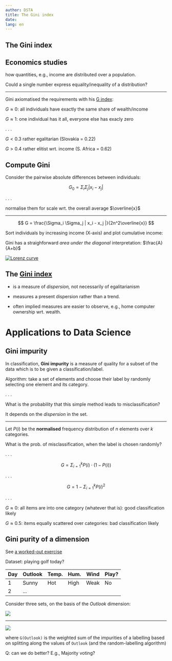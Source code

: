 ```yaml
---
author: DSTA
title: The Gini index
date: 
lang: en
---
```


## The Gini index

## Economics studies

how quantities, e.g., income are distributed over a population.  

Could a single number express equality/inequality of a distribution?

-----

Gini axiomatised the requirements with his [G index](https://data.oecd.org/inequality/income-inequality.htm):

$G \approx 0$: all individuals have exactly the same share of wealth/income

$G \approx 1$: one individual has it all, everyone else has exacly zero

. . .

$G < 0.3$ rather egalitarian (Slovakia = 0.22)

$G > 0.4$ rather elitist wrt. income (S. Africa = 0.62)

## Compute Gini

Consider the pairwise absolute differences between individuals:

$$
G_0 = \Sigma_i \Sigma_j | x_i - x_j |
$$

. . .

normalise them for scale wrt. the overall average $\overline{x}$

-----

$$
G = \frac{\Sigma_i \Sigma_j | x_i - x_j |}{2n^2\overline{x}}
$$

Sort individuals by increasing income (X-axis) and plot cumulative income:

Gini has a straighforward *area under the diagonal* interpretation: $\frac{A}{A+b}$

[![Lorenz curve](./imgs/lorenz-curve.png)](https://www.dyingeconomy.com/gini-coefficient.html)

## The [Gini index](https://en.wikipedia.org/wiki/Gini_coefficient) 

- is a measure of *dispersion,* not necessarily of egalitarianism

- measures a present dispersion rather than a trend.

- often implied measures are easier to observe, e.g., home computer ownership wrt. wealth.

# Applications to Data Science

## Gini impurity

In classification, __Gini impurity__ is a measure of quality for a subset of the data which is to be given a classification/label.

Algorithm: take a set of elements and choose their label by randomly selecting one element and its category.

. . .

What is the probability that this simple method leads to misclassification?

It depends on the *dispersion* in the set.

-----

Let $P(i)$ be the __normalised__ frequency distribution of *n* elements over *k* categories.

What is the prob. of misclassification, when the label is chosen randomly?

. . .

$$G = \Sigma_{i=1}^k P(i)\cdot (1 - P(i))$$

. . .

$$G = 1 - \Sigma_{i=1}^k P(i)^2$$

. . .

$G \approx 0$: all items are into one category (whatever that is): good classification likely

$G \approx 0.5$: items equally scattered over categories: bad classification likely

## Gini purity of a dimension

See [a worked-out exercise](https://sefiks.com/2018/08/27/a-step-by-step-cart-decision-tree-example/)

Dataset: playing golf today?

Day | Outlook | Temp. | Hum. | Wind | Play?
|---|---|---|---|---|---|
1 | Sunny | Hot | High | Weak | No
2 | ...

Consider three sets, on the basis of the *Outlook* dimension:

![](./imgs/gini_example-a.png)

-----

![](./imgs/gini_example-b.png)

where `G(Outlook)` is the weighted sum of the impurities of a labelling based on splitting along the values of `Outlook` (and the random-labelling algorithm)

Q: can we do better? E.g., Majority voting?
